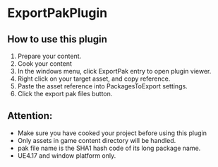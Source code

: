 # ExportPakPlugin

## How to use this plugin
1. Prepare your content.
2. Cook your content
3. In the windows menu, click ExportPak entry to open plugin viewer.
4. Right click on your target asset, and copy reference.
5. Paste the asset reference into PackagesToExport settings.
6. Click the export pak files button.

## Attention:
+ Make sure you have cooked your project before using this plugin
+ Only assets in game content directory will be handled.
+ pak file name is the SHA1 hash code of its long package name.
+ UE4.17 and window platform only.
